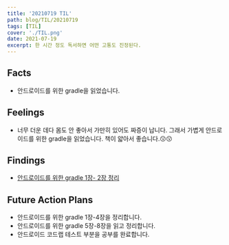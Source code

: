 ```yaml
---
title: '20210719 TIL'
path: blog/TIL/20210719
tags: [TIL]
cover: './TIL.png'
date: 2021-07-19
excerpt: 한 시간 정도 독서하면 어떤 고통도 진정된다.
---
```


## Facts

- 안드로이드를 위한 gradle을 읽었습니다.

## Feelings

- 너무 더운 데다 몸도 안 좋아서 가만히 있어도 짜증이 납니다. 그래서 가볍게 안드로이드를 위한 gradle을 읽었습니다. 책이 얇아서 좋습니다.😗😗

## Findings

- [안드로이드를 위한 gradle 1장- 2장 정리](https://hyejineee.github.io/blog/Reading/gradle-for-android)

## Future Action Plans

- 안드로이드를 위한 gradle 1장-4장을 정리합니다.
- 안드로이드를 위한 gradle 5장-8장을 읽고 정리합니다.
- 안드로이드 코드랩 테스트 부분을 공부를 완료합니다.
